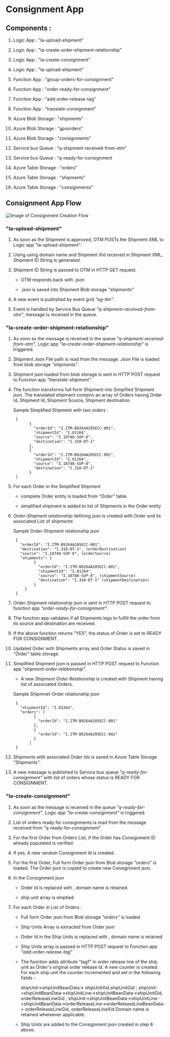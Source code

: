 # Consignment App


## Components : 


1. Logic App : "la-upload-shipment"

2. Logic App : "la-create-order-shipment-relationship"

3. Logic App : "la-create-consignment"

4. Logic App : "la-upload-shipment"

5. Function App : "group-orders-for-consignment"

6. Function App : "order-ready-for-consignment"

7. Function App : "add-order-release-tag"

8. Function App : "translate-consignment"
 
9. Azure Blob Storage : "shipments"

10. Azure Blob Storage : "gpsorders"

11. Azure Blob Storage : "consignments"

12. Service bus Queue : "q-shipment-received-from-otm"

13. Service bus Queue : "q-ready-for-consignment

14. Azure Table Storage : "orders"

15. Azure Table Storage : "shipments"

16. Azure Table Storage : "consignments"


## Consignment App Flow


![Image of Consignment Creation Flow](https://hclo365.sharepoint.com/:i:/r/sites/OTM_AzureTeam/Shared%20Documents/General/Helper-docs/ConsignmentApp-CreateConsignmentFlow.PNG?csf=1&web=1&e=IbIVio)


### "la-upload-shipment"

1. As soon as the Shipment is approved, OTM POSTs the Shipment XML to Logic app "la-upload-shipment". 

2. Using using domain name and Shipment Xid received in Shipment XML, Shipment ID String is generated . 

3. Shipment ID String is passed to OTM in HTTP GET request.
	
	- OTM responds back with  <shipmentID>.json

	- <shipmentID>.json is saved into Shipment Blob storage _"shipments"_

4. A new event is published by event grid _"eg-itm"_.

5. Event is handled by Service Bus Queue _"q-shipment-received-from-otm"_, message is received in the queue.



### "la-create-order-shipment-relationship"

1. As soon as the message is received in the queue _"q-shipment-received-from-otm"_, Logic app _"la-create-order-shipment-relationship"_ is triggered. 

2. Shipment Json File path is read from the message. Json File is loaded from blob storage _"shipments"_.

3. Shipment json loaded from blob storage is sent in HTTP POST request to Function app _"translate-shipment"_. 

4. The function transforms full form Shipment into Simplfied Shipment json. The translated shipment contains an array of Orders having Order Id, Shipment Id, Shipment Source, Shipment destination. 
	
	Sample Simplified Shipment with two orders : 
	
		[
			  {
				"orderId": "I.ITM-B9264A205ECC-001",
				"shipmentId": "I.01264",
				"source": "I.18748-SUP-8",
				"destination": "I.310-DT-1"
			  },
			  {
				"orderId": "I.ITM-B9264A205ECC-002",
				"shipmentId": "I.01264",
				"source": "I.18748-SUP-8",
				"destination": "I.310-DT-1"
			  }
		]

5. For each Order in the Simplified Shipment

	- complete Order entity is loaded from _"Order"_ table. 

	- simplified shipment is added to list of Shipments in the Order entity
	
6. _Order-Shipment relationship_ defining json is created with Order and its associated List of _shipments_
	
	 Sample Order-Shipment relationship json
	
		{
		  "orderId": "I.ITM-B9264A205ECC-001",
		  "destination": "I.310-DT-1", (orderDestination)
		  "source": "I.18748-SUP-8", (orderSource)
		  "shipments": [
				{
				  "orderId": "I.ITM-B9264A205ECC-001",
				  "shipmentId": "I.01264",
				  "source": "I.18748-SUP-8", (shipmentSource)
				  "destination": "I.310-DT-1" (shipmentDestination)
				}
			]
		}
		
7. Order-Shipment relationship json is sent in HTTP POST request to function app _"order-ready-for-consignment"_. 

8. The function app validates if all Shipments legs to fulfill the order from its source and destination are received. 

9. If the above function returns "YES", the status of Order is set to READY FOR CONSIGNMENT. 

8. Updated Order with Shipments array and Order Status is saved in _"Order"_ table storage. 

9. Simplified Shipment json is passed in HTTP POST request to Function app _"shipment-order-relationship"_. 

	- A new _Shipment Order Relationship_ is created with Shipment having list of associated Orders. 
	
	Sample Shipmnet-Order relationship json
	
		{
		  "shipmentId": "I.01264",
		  "orders": [
				{
				  "orderId": "I.ITM-B9264A205ECC-001"
				},
				{
				  "orderId": "I.ITM-B9264A205ECC-002"
				}
			  ]
		}

10.  Shipments with associated Order Ids is saved in Azure Table Storage _"Shipments"_.

11.  A new message is published to Service bus queue  _"q-ready-for-consignment"_ with list of orders whose status is READY FOR CONSIGNMENT.



### "la-create-consignment"


1. As soon as the message is received in the queue _"q-ready-for-consignment"_, Logic app _"la-create-consignment"_ is triggered.

2. List of orders ready for consignments is read from the message received from "q-ready-for-consignment". 

3. For the first Order from Orders List, if the Order has Consignment ID already populated is verified.
	
4. If yes, A new random Consignment Id <CSM><Random><Counter> is created. 

5. For the first Order, Full form Order json from Blob storage _"orders"_ is loaded. The Order json is copied to create new Consignment json. 

6. In the Consignment json

	- Order Id is replaced with <consignmentId>, domain name is retained.
	
	- ship unit array is emptied.
	
	
7. For each Order in List of Orders : 

	 - Full form Order json from Blob storage _"orders"_ is loaded
	 
	 - Ship Units Array is extracted from Order json
	 
	 - Order Id in the Ship Units is replaced with <consignmentId>, domain name is retained
		 
	 - Ship Units array is passed in HTTP POST request to Function app _"add-order-release-tag"_  
	 
	 - The function adds attribute "tag1" in order release line of the ship unit as Order's original order release Id. A new counter 	    is created. For each ship unit the counter incremented and set in the following fields - 
	 
	   shipUnit->shipUnitBeanData-> shipUnitXid,shipUnitGid ; 
	   shipUnit->shipUnitBeanData->shipUnitLine->shipUnitBeanData->shipUnitGid, orderReleaseLineGid ; 
	   shipUnit->shipUnitBeanData->shipUnitLine->shipUnitBeanData->orderReleaseLine->orderReleaseLineBeanData-> orderReleaseLineGid, orderReleaseLineXid
	   Domain name is retained whereever applicable. 
	   
	   
	 	 
	 - Ship Units are added to the Consignment json created in step 6 above. 










	


